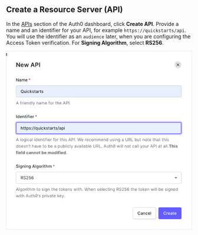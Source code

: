 ## Create a Resource Server (API)

In the [APIs](${manage_url}/#/apis) section of the Auth0 dashboard, click **Create API**. Provide a name and an identifier for your API, for example `https://quickstarts/api`. You will use the identifier as an `audience` later, when you are configuring the Access Token verification. For **Signing Algorithm**, select **RS256**.

![Create API](/media/articles/server-apis/create-api.png)
